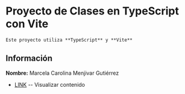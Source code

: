 # Proyecto de Clases en TypeScript con Vite

```
Este proyecto utiliza **TypeScript** y **Vite**
```

## Información

**Nombre:** Marcela Carolina Menjivar Gutiérrez
* [LINK](https://tsguia.netlify.app/) -- Visualizar contenido
